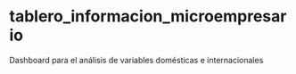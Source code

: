 # tablero_informacion_microempresario
Dashboard para el análisis de variables domésticas e internacionales
